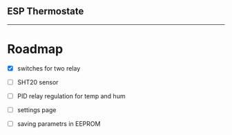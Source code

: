 ## ESP Thermostate

----------------------------

# Roadmap 
- [x] switches for two relay
- [ ] SHT20 sensor
- [ ] PID relay regulation for temp and hum
- [ ] settings page
- [ ] saving parametrs in EEPROM

